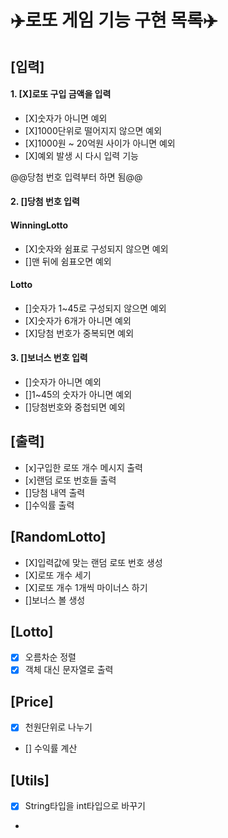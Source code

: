 # ✈️로또 게임 기능 구현 목록✈️

## [입력]
#### 1. [X]로또 구입 금액을 입력
- [X]숫자가 아니면 예외
- [X]1000단위로 떨어지지 않으면 예외
- [X]1000원 ~ 20억원 사이가 아니면 예외
- [X]예외 발생 시 다시 입력 기능

@@당첨 번호 입력부터 하면 됨@@
#### 2. []당첨 번호 입력
#### WinningLotto
- [X]숫자와 쉼표로 구성되지 않으면 예외
- []맨 뒤에 쉼표오면 예외
#### Lotto
- []숫자가 1~45로 구성되지 않으면 예외
- [X]숫자가 6개가 아니면 예외
- [X]당첨 번호가 중복되면 예외

#### 3. []보너스 번호 입력
- []숫자가 아니면 예외
- []1~45의 숫자가 아니면 예외
- []당첨번호와 중첩되면 예외

## [출력]
- [x]구입한 로또 개수 메시지 출력
- [x]랜덤 로또 번호들 출력
- []당첨 내역 출력
- []수익률 출력

## [RandomLotto]
- [X]입력값에 맞는 랜덤 로또 번호 생성
- [X]로또 개수 세기
- [X]로또 개수 1개씩 마이너스 하기
- []보너스 볼 생성

## [Lotto]
- [x] 오름차순 정렬
- [x] 객체 대신 문자열로 출력

## [Price]
- [X] 천원단위로 나누기
- [] 수익률 계산
## [Utils]
- [X] String타입을 int타입으로 바꾸기
- 
